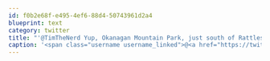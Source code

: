 ```yaml
---
id: f0b2e68f-e495-4ef6-88d4-50743961d2a4
blueprint: text
category: twitter
title: "'@TimTheNerd Yup, Okanagan Mountain Park, just south of Rattlesnake Island."
caption: '<span class="username username_linked">@<a href="https://twitter.com/TimTheNerd" title="Tim Frayne">TimTheNerd</a></span> Yup, Okanagan Mountain Park, just south of Rattlesnake Island.'
---
```

